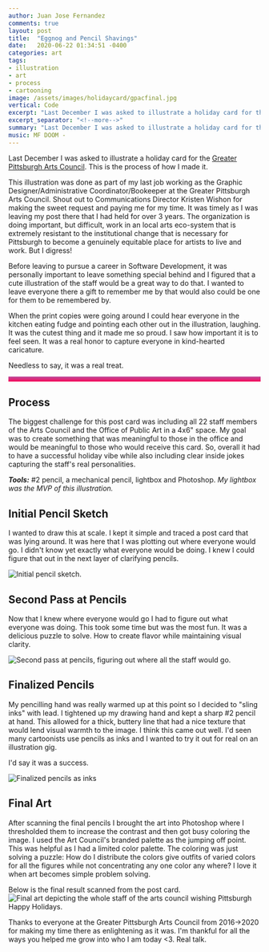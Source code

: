 ```yaml
---
author: Juan Jose Fernandez
comments: true
layout: post
title:  "Eggnog and Pencil Shavings"
date:   2020-06-22 01:34:51 -0400
categories: art
tags:
- illustration
- art
- process
- cartooning
image: /assets/images/holidaycard/gpacfinal.jpg 
vertical: Code
excerpt: "Last December I was asked to illustrate a holiday card for the Greater Pittsburgh Arts Council. This is the process of how I made it."
excerpt_separator: "<!--more-->"
summary: "Last December I was asked to illustrate a holiday card for the Greater Pittsburgh Arts Council. This is the process of how I made it."
music: MF DOOM - 
---
```

<style>
.bar{
    height: 10px;
    background: #bc4e9c;  /* fallback for old browsers */
    background: -webkit-linear-gradient(to top, #f80759, #bc4e9c);  /* Chrome 10-25, Safari 5.1-6 */
    background: linear-gradient(to top, #f80759, #bc4e9c); /* W3C, IE 10+/ Edge, Firefox 16+, Chrome 26+, Opera 12+, Safari 7+ */
    }
</style>
Last December I was asked to illustrate a holiday card for the [Greater Pittsburgh Arts Council](https://www.pittsburghartscouncil.org/). This is the process of how I made it.

This illustration was done as part of my last job working as the Graphic Designer/Administrative Coordinator/Bookeeper at the Greater Pittsburgh Arts Council. Shout out to Communications Director Kristen Wishon for making the sweet request and paying me for my time. It was timely as I was leaving my post there that I had held for over 3 years. The organization is doing important, but difficult, work in an local arts eco-system that is extremely resistant to the institutional change that is necessary for Pittsburgh to become a genuinely equitable place for artists to live and work. But I digress! 
<!--more-->
Before leaving to pursue a career in Software Development, it was personally important to leave something special behind and I figured that a cute illustration of the staff would be a great way to do that. I wanted to leave everyone there a gift to remember me by that would also could be one for them to be remembered by. 

When the print copies were going around I could hear everyone in the kitchen eating fudge and pointing each other out in the illustration, laughing. It was the cutest thing and it made me so proud. I saw how important it is to feel seen. It was a real honor to capture everyone in kind-hearted caricature.

Needless to say, it was a real treat.

<div class="bar"></div>

## Process ##

The biggest challenge for this post card was including all 22 staff members of the Arts Council and the Office of Public Art in a 4x6" space. My goal was to create something that was meaningful to those in the office and would be meaningful to those who would receive this card. So, overall it had to have a successful holiday vibe while also including clear inside jokes capturing the staff's real personalities.


***Tools:*** #2 pencil, a mechanical pencil, lightbox and Photoshop.
*My lightbox was the MVP of this illustration.*

## Initial Pencil Sketch ##
I wanted to draw this at scale. I kept it simple and traced a post card that was lying around. It was here that I was plotting out where everyone would go. I didn't know yet exactly what everyone would be doing. I knew I could figure that out in the next layer of clarifying pencils.

![Initial pencil sketch.]({{site.url}}/assets/images/holidaycard/gpac-initial-pencils.jpg)
## Second Pass at Pencils ##
Now that I knew where everyone would go I had to figure out what everyone was doing. This took some time but was the most fun. It was a delicious puzzle to solve. How to create flavor while maintaining visual clarity.

![Second pass at pencils, figuring out where all the staff would go.]({{site.url}}/assets/images/holidaycard/gpac-second-pencils.jpg)
## Finalized Pencils ##
My pencilling hand was really warmed up at this point so I decided to "sling inks" with lead. I tightened up my drawing hand and kept a sharp #2 pencil at hand. This allowed for a thick, buttery line that had a nice texture that would lend visual warmth to the image. I think this came out well. I'd seen many cartoonists use pencils as inks and I wanted to try it out for real on an illustration gig. 

I'd say it was a success.

![Finalized pencils as inks]({{site.url}}/assets/images/holidaycard/gpac-final-pencils.jpg)
## Final Art ##
After scanning the final pencils I brought the art into Photoshop where I thresholded them to increase the contrast and then got busy coloring the image. I used the Art Council's branded palette as the jumping off point. This was helpful as I had a limited color palette. The coloring was just solving a puzzle: How do I distribute the colors give outfits of varied colors for all the figures while not concentrating any one color any where? I love it when art becomes simple problem solving. 

Below is the final result scanned from the post card.
![Final art depicting the whole staff of the arts council wishing Pittsburgh Happy Holidays.]({{site.url}}/assets/images/holidaycard/gpacfinal.jpg)

Thanks to everyone at the Greater Pittsburgh Arts Council from 2016->2020 for making my time there as enlightening as it was. I'm thankful for all the ways you helped me grow into who I am today <3. Real talk.

